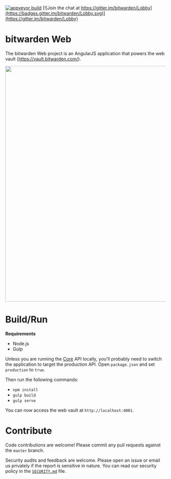 [![appveyor build](https://ci.appveyor.com/api/projects/status/github/bitwarden/web?branch=master&svg=true)](https://ci.appveyor.com/project/bitwarden/web) [![Join the chat at https://gitter.im/bitwarden/Lobby](https://badges.gitter.im/bitwarden/Lobby.svg)](https://gitter.im/bitwarden/Lobby)

# bitwarden Web

The bitwarden Web project is an AngularJS application that powers the web vault (https://vault.bitwarden.com/).

<img src="https://i.imgur.com/rxrykeX.png" alt="" width="791" height="739" />

# Build/Run

**Requirements**

- Node.js
- Gulp

Unless you are running the [Core](https://github.com/bitwarden/core) API locally, you'll probably need to switch the 
application to target the production API. Open `package.json` and set `production` to `true`.

Then run the following commands:

- `npm install`
- `gulp build`
- `gulp serve`

You can now access the web vault at `http://localhost:4001`.

# Contribute

Code contributions are welcome! Please commit any pull requests against the `master` branch.

Security audits and feedback are welcome. Please open an issue or email us privately if the report is sensitive in nature. You can read our security policy in the [`SECURITY.md`](SECURITY.md) file.
